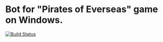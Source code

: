 # Bot for "Pirates of Everseas" game on Windows.

[![Build Status](https://travis-ci.org/fabasoad/poe.svg?branch=master)](https://travis-ci.org/fabasoad/poe)
